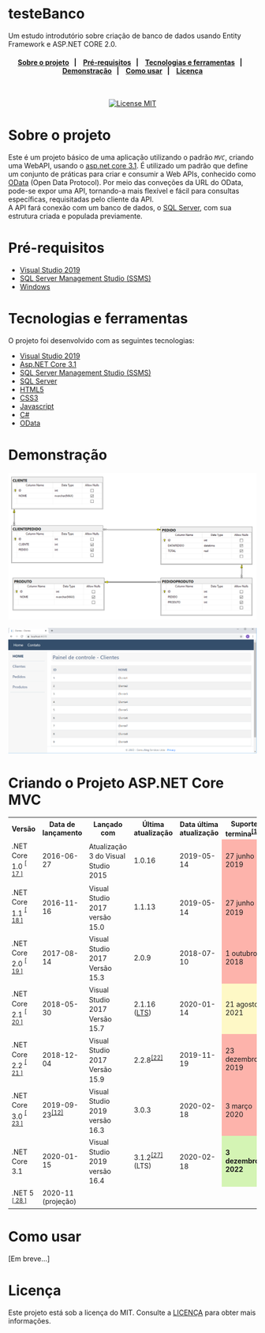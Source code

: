 # testeBanco

Um estudo introdutório sobre criação de banco de dados usando Entity Framework e ASP.NET CORE 2.0.

<h4 align="center"> 
  <a href="#sobre-o-projeto">Sobre o projeto</a>&nbsp;&nbsp;&nbsp;|&nbsp;&nbsp;&nbsp;
  <a href="#Pré-requisitos">Pré-requisitos</a>&nbsp;&nbsp;&nbsp;|&nbsp;&nbsp;&nbsp;
  <a href="#Tecnologias-e-ferramentas">Tecnologias e ferramentas</a>&nbsp;&nbsp;&nbsp;|&nbsp;&nbsp;&nbsp; 
  </br>
  <a href="#Demonstração">Demonstração</a>&nbsp;&nbsp;&nbsp;|&nbsp;&nbsp;&nbsp;
  <a href="#Como-usar">Como usar</a>&nbsp;&nbsp;&nbsp;|&nbsp;&nbsp;&nbsp;
  <a href="#Licença">Licença</a>
</h4>

<br/>

<p align="center">
  <a href="https://opensource.org/licenses/MIT">
    <img src="https://img.shields.io/badge/License-MIT-blue.svg" alt="License MIT">
  </a>
</p>


# Sobre o projeto

Este é um projeto básico de uma aplicação utilizando o padrão *`MVC`*, criando uma WebAPI, usando o [asp.net core 3.1](https://dotnet.microsoft.com/download/dotnet-core/3.1).
É utilizado um padrão que define um conjunto de práticas para criar e consumir a Web APIs, conhecido como [OData](https://docs.microsoft.com/en-us/odata/) (Open Data Protocol). Por meio das conveções da URL do OData, pode-se expor uma API, tornando-a mais flexível e fácil para consultas específicas, requisitadas pelo cliente da API.                                              
A API fará conexão com um banco de dados, o [SQL Server](https://www.microsoft.com/pt-br/sql-server/), com sua estrutura criada e populada previamente.

# Pré-requisitos

- [Visual Studio 2019](https://dotnet.microsoft.com/download/dotnet-core/3.1)
- [SQL Server Management Studio (SSMS)](https://docs.microsoft.com/pt-br/sql/ssms/download-sql-server-management-studio-ssms?view=sql-server-ver15) 
- [Windows](https://docs.microsoft.com/pt-br/sql/ssms/download-sql-server-management-studio-ssms?view=sql-server-ver15) 

# Tecnologias e ferramentas

O projeto foi desenvolvido com as seguintes tecnologias:

- [Visual Studio 2019](#Pré-requisitos)
- [Asp.NET Core 3.1](#Pré-requisitos)
- [SQL Server Management Studio (SSMS)](#Pré-requisitos)
- [SQL Server](#Pré-requisitos)
- [HTML5](#Pré-requisitos)
- [CSS3](#Pré-requisitos)
- [Javascript](#Pré-requisitos)
- [C#](#Pré-requisitos)
- [OData](#Pré-requisitos)

# Demonstração

![ScreenshotBD](https://github.com/renanegobbi/App/blob/master/github/BD.png)

![TelaApp](https://github.com/renanegobbi/App/blob/master/github/screenshot1.png)


# Criando o Projeto ASP.NET Core MVC

<table class="wikitable">

<tbody><tr>
<th>Versão
</th>
<th>Data de lançamento
</th>
<th>Lançado com
</th>
<th>Última atualização
</th>
<th>Data última atualização
</th>
<th>Suporte termina<sup id="cite_ref-16" class="reference"><a href="#cite_note-16"><span>[</span>16<span>]</span></a></sup>
</th></tr>
<tr>
<td><font style="vertical-align: inherit;"><font style="vertical-align: inherit;">.NET Core 1.0 </font></font><sup id="cite_ref-17" class="reference"><a href="#cite_note-17"><span><font style="vertical-align: inherit;"><font style="vertical-align: inherit;">[</font></font></span><font style="vertical-align: inherit;"><font style="vertical-align: inherit;"> 17 </font></font><span><font style="vertical-align: inherit;"><font style="vertical-align: inherit;">]</font></font></span></a></sup></td>
<td>2016-06-27</td>
<td><font style="vertical-align: inherit;"><font style="vertical-align: inherit;">Atualização 3 do Visual Studio 2015</font></font></td>
<td>1.0.16</td>
<td>2019-05-14</td>
<td style="background-color: #FDB3AB;" title="Versão antiga, já não mantida" data-sort-value="27 junho 2019"><span style="display: none;">Versão antiga, já não mantida:</span> 27 junho 2019
</td></tr>
<tr>
<td><font style="vertical-align: inherit;"><font style="vertical-align: inherit;">.NET Core 1.1 </font></font><sup id="cite_ref-18" class="reference"><a href="#cite_note-18"><span><font style="vertical-align: inherit;"><font style="vertical-align: inherit;">[</font></font></span><font style="vertical-align: inherit;"><font style="vertical-align: inherit;"> 18 </font></font><span><font style="vertical-align: inherit;"><font style="vertical-align: inherit;">]</font></font></span></a></sup></td>
<td>2016-11-16</td>
<td><font style="vertical-align: inherit;"><font style="vertical-align: inherit;">Visual Studio 2017 versão 15.0</font></font></td>
<td>1.1.13</td>
<td><font style="vertical-align: inherit;"><font style="vertical-align: inherit;">2019-05-14</font></font></td>
<td style="background-color: #FDB3AB;" title="Versão antiga, já não mantida" data-sort-value="27 junho 2019"><span style="display: none;">Versão antiga, já não mantida:</span><font style="vertical-align: inherit;"><font style="vertical-align: inherit;"> 27 junho 2019
</font></font></td></tr>
<tr>
<td><font style="vertical-align: inherit;"><font style="vertical-align: inherit;">.NET Core 2.0 </font></font><sup id="cite_ref-19" class="reference"><a href="#cite_note-19"><span><font style="vertical-align: inherit;"><font style="vertical-align: inherit;">[</font></font></span><font style="vertical-align: inherit;"><font style="vertical-align: inherit;"> 19 </font></font><span><font style="vertical-align: inherit;"><font style="vertical-align: inherit;">]</font></font></span></a></sup></td>
<td>2017-08-14</td>
<td><font style="vertical-align: inherit;"><font style="vertical-align: inherit;">Visual Studio 2017 Versão 15.3</font></font></td>
<td>2.0.9</td>
<td>2018-07-10</td>
<td style="background-color: #FDB3AB;" title="Versão antiga, já não mantida" data-sort-value="1 outubro 2018"><span style="display: none;">Versão antiga, já não mantida:</span> 1 outubro 2018
</td></tr>
<tr>
<td><font style="vertical-align: inherit;"><font style="vertical-align: inherit;">.NET Core 2.1 </font></font><sup id="cite_ref-20" class="reference"><a href="#cite_note-20"><span><font style="vertical-align: inherit;"><font style="vertical-align: inherit;">[</font></font></span><font style="vertical-align: inherit;"><font style="vertical-align: inherit;"> 20 </font></font><span><font style="vertical-align: inherit;"><font style="vertical-align: inherit;">]</font></font></span></a></sup></td>
<td>2018-05-30</td>
<td><font style="vertical-align: inherit;"><font style="vertical-align: inherit;">Visual Studio 2017 Versão 15.7</font></font></td>
<td>2.1.16 (<a href="/wiki/Suporte_de_longo_prazo" title="Suporte de longo prazo">LTS</a>)</td>
<td>2020-01-14</td>
<td class="templateVersion co" style="background-color: #FEF8C6;" title="Versão mais antiga, ainda mantida" data-sort-value="21 agosto 2021"><span style="display: none;">Versão mais antiga, ainda mantida:</span> 21 agosto 2021
</td></tr>
<tr>
<td><font style="vertical-align: inherit;"><font style="vertical-align: inherit;">.NET Core 2.2 </font></font><sup id="cite_ref-21" class="reference"><a href="#cite_note-21"><span><font style="vertical-align: inherit;"><font style="vertical-align: inherit;">[</font></font></span><font style="vertical-align: inherit;"><font style="vertical-align: inherit;"> 21 </font></font><span><font style="vertical-align: inherit;"><font style="vertical-align: inherit;">]</font></font></span></a></sup></td>
<td>2018-12-04</td>
<td><font style="vertical-align: inherit;"><font style="vertical-align: inherit;">Visual Studio 2017 Versão 15.9</font></font></td>
<td>2.2.8<sup id="cite_ref-Nov2019Update_22-0" class="reference"><a href="#cite_note-Nov2019Update-22"><span>[</span>22<span>]</span></a></sup></td>
<td>2019-11-19</td>
<td style="background-color: #FDB3AB;" title="Versão antiga, já não mantida" data-sort-value="23 dezembro 2019"><span style="display: none;">Versão antiga, já não mantida:</span> 23 dezembro 2019
</td></tr>
<tr>
<td><font style="vertical-align: inherit;"><font style="vertical-align: inherit;">.NET Core 3.0 </font></font><sup id="cite_ref-23" class="reference"><a href="#cite_note-23"><span><font style="vertical-align: inherit;"><font style="vertical-align: inherit;">[</font></font></span><font style="vertical-align: inherit;"><font style="vertical-align: inherit;"> 23 </font></font><span><font style="vertical-align: inherit;"><font style="vertical-align: inherit;">]</font></font></span></a></sup></td>
<td>2019-09-23<sup id="cite_ref-:0_12-1" class="reference"><a href="#cite_note-:0-12"><span>[</span>12<span>]</span></a></sup></td>
<td><font style="vertical-align: inherit;"><font style="vertical-align: inherit;">Visual Studio 2019 versão 16.3</font></font></td>
<td>3.0.3</td>
<td>2020-02-18</td>
<td style="background-color: #FDB3AB;" title="Versão antiga, já não mantida" data-sort-value="3 março 2020"><span style="display: none;">Versão antiga, já não mantida:</span> 3 março 2020
</td></tr>
<tr>
<td><font style="vertical-align: inherit;"><font style="vertical-align: inherit;">.NET Core 3.1</font></font></td>
<td>2020-01-15</td>
<td><font style="vertical-align: inherit;"><font style="vertical-align: inherit;">Visual Studio 2019 versão 16.4</font></font></td>
<td>3.1.2<sup id="cite_ref-27" class="reference"><a href="#cite_note-27"><span>[</span>27<span>]</span></a></sup> (LTS)</td>
<td><font style="vertical-align: inherit;"><font style="vertical-align: inherit;">2020-02-18</font></font></td>
<td class="templateVersion c" style="background-color: #D4F4B4;" title="Versão estável atual" data-sort-value="3 dezembro 2022"><span style="display: none;">Versão estável atual:</span> <b>3 dezembro 2022</b>
</td></tr>
<tr>
<td><font style="vertical-align: inherit;"><font style="vertical-align: inherit;">.NET 5 </font></font><sup id="cite_ref-28" class="reference"><a href="#cite_note-28"><span><font style="vertical-align: inherit;"><font style="vertical-align: inherit;">[</font></font></span><font style="vertical-align: inherit;"><font style="vertical-align: inherit;"> 28 </font></font><span><font style="vertical-align: inherit;"><font style="vertical-align: inherit;">]</font></font></span></a></sup></td>
<td>2020-11 (projeção)</td>
<td></td>
<td></td>
<td></td>
<td>
</td></tr></tbody></table>


# Como usar

[Em breve...]

# Licença
Este projeto está sob a licença do MIT. Consulte a [LICENÇA](https://github.com/TesteReteste/lim/blob/master/LICENSE) para obter mais informações.
